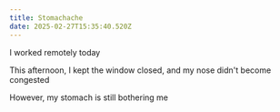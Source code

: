 ```yaml
---
title: Stomachache
date: 2025-02-27T15:35:40.520Z
---
```


I worked remotely today

This afternoon, I kept the window closed, and my nose didn't become congested

However, my stomach is still bothering me
